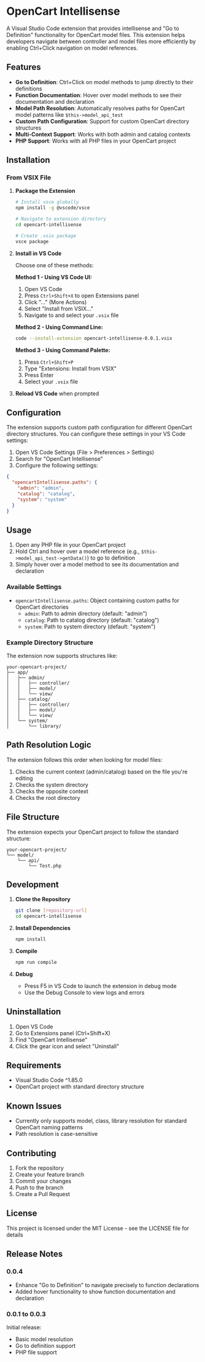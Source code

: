 # OpenCart Intellisense

A Visual Studio Code extension that provides intellisense and "Go to Definition" functionality for OpenCart model files. This extension helps developers navigate between controller and model files more efficiently by enabling Ctrl+Click navigation on model references.

## Features

- **Go to Definition**: Ctrl+Click on model methods to jump directly to their definitions
- **Function Documentation**: Hover over model methods to see their documentation and declaration
- **Model Path Resolution**: Automatically resolves paths for OpenCart model patterns like `$this->model_api_test`
- **Custom Path Configuration**: Support for custom OpenCart directory structures
- **Multi-Context Support**: Works with both admin and catalog contexts
- **PHP Support**: Works with all PHP files in your OpenCart project

## Installation

### From VSIX File

1. **Package the Extension**

   ```bash
   # Install vsce globally
   npm install -g @vscode/vsce

   # Navigate to extension directory
   cd opencart-intellisense

   # Create .vsix package
   vsce package
   ```

2. **Install in VS Code**

   Choose one of these methods:

   **Method 1 - Using VS Code UI:**

   1. Open VS Code
   2. Press `Ctrl+Shift+X` to open Extensions panel
   3. Click "..." (More Actions)
   4. Select "Install from VSIX..."
   5. Navigate to and select your `.vsix` file

   **Method 2 - Using Command Line:**

   ```bash
   code --install-extension opencart-intellisense-0.0.1.vsix
   ```

   **Method 3 - Using Command Palette:**

   1. Press `Ctrl+Shift+P`
   2. Type "Extensions: Install from VSIX"
   3. Press Enter
   4. Select your `.vsix` file

3. **Reload VS Code** when prompted

## Configuration

The extension supports custom path configuration for different OpenCart directory structures. You can configure these settings in your VS Code settings:

1. Open VS Code Settings (File > Preferences > Settings)
2. Search for "OpenCart Intellisense"
3. Configure the following settings:

```json
{
  "opencartIntellisense.paths": {
    "admin": "admin",
    "catalog": "catalog",
    "system": "system"
  }
}
```

## Usage

1. Open any PHP file in your OpenCart project
2. Hold Ctrl and hover over a model reference (e.g., `$this->model_api_test->getData()`) to go to definition
3. Simply hover over a model method to see its documentation and declaration

### Available Settings

- `opencartIntellisense.paths`: Object containing custom paths for OpenCart directories
  - `admin`: Path to admin directory (default: "admin")
  - `catalog`: Path to catalog directory (default: "catalog")
  - `system`: Path to system directory (default: "system")

### Example Directory Structure

The extension now supports structures like:

```
your-opencart-project/
├── app/
│   ├── admin/
│   │   ├── controller/
│   │   ├── model/
│   │   └── view/
│   ├── catalog/
│   │   ├── controller/
│   │   ├── model/
│   │   └── view/
│   └── system/
│       └── library/
```

## Path Resolution Logic

The extension follows this order when looking for model files:

1. Checks the current context (admin/catalog) based on the file you're editing
2. Checks the system directory
3. Checks the opposite context
4. Checks the root directory

## File Structure

The extension expects your OpenCart project to follow the standard structure:

```
your-opencart-project/
└── model/
    └── api/
        └── Test.php
```

## Development

1. **Clone the Repository**

   ```bash
   git clone [repository-url]
   cd opencart-intellisense
   ```

2. **Install Dependencies**

   ```bash
   npm install
   ```

3. **Compile**

   ```bash
   npm run compile
   ```

4. **Debug**
   - Press F5 in VS Code to launch the extension in debug mode
   - Use the Debug Console to view logs and errors

## Uninstallation

1. Open VS Code
2. Go to Extensions panel (Ctrl+Shift+X)
3. Find "OpenCart Intellisense"
4. Click the gear icon and select "Uninstall"

## Requirements

- Visual Studio Code ^1.85.0
- OpenCart project with standard directory structure

## Known Issues

- Currently only supports model, class, library resolution for standard OpenCart naming patterns
- Path resolution is case-sensitive

## Contributing

1. Fork the repository
2. Create your feature branch
3. Commit your changes
4. Push to the branch
5. Create a Pull Request

## License

This project is licensed under the MIT License - see the LICENSE file for details

## Release Notes

### 0.0.4

- Enhance "Go to Definition" to navigate precisely to function declarations
- Added hover functionality to show function documentation and declaration

### 0.0.1 to 0.0.3

Initial release:
- Basic model resolution
- Go to definition support
- PHP file support
